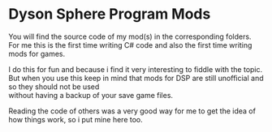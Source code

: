 # Dyson Sphere Program Mods

You will find the source code of my mod(s) in the corresponding folders.<br>
For me this is the first time writing C# code and also the first time writing mods for games.<br>

I do this for fun and because i find it very interesting to fiddle with the topic.<br>
But when you use this keep in mind that mods for DSP are still unofficial and so they should not be used<br>
without having a backup of your save game files.

Reading the code of others was a very good way for me to get the idea of how things work, so i put mine here too.
